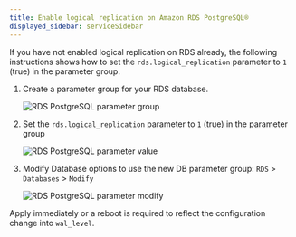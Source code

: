 ```yaml
---
title: Enable logical replication on Amazon RDS PostgreSQL®
displayed_sidebar: serviceSidebar
---
```


If you have not enabled logical replication on RDS already, the
following instructions shows how to set the `rds.logical_replication`
parameter to `1` (true) in the parameter group.

1.  Create a parameter group for your RDS database.

    ![RDS PostgreSQL parameter group](/images/content/products/postgresql/migrate-rds-pg-parameter-group.png)

2.  Set the `rds.logical_replication` parameter to `1` (true) in the
    parameter group

    ![RDS PostgreSQL parameter value](/images/content/products/postgresql/migrate-rds-pg-parameter-value.png)

3.  Modify Database options to use the new DB parameter group: `RDS` >
    `Databases` > `Modify`

    ![RDS PostgreSQL parameter modify](/images/content/products/postgresql/migrate-rds-pg-parameter-modify.png)

Apply immediately or a reboot is required to reflect the configuration change into `wal_level`.
